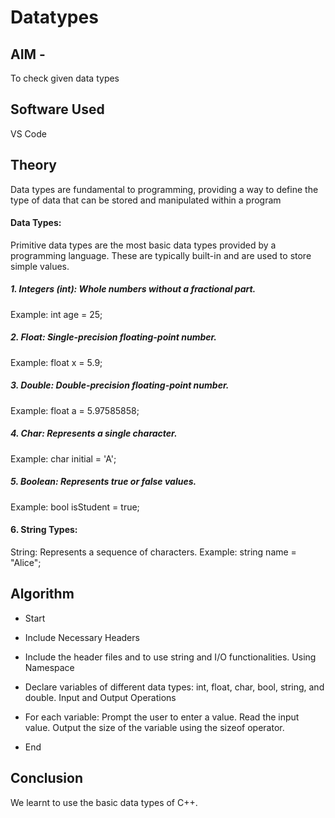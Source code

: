 # Datatypes
## AIM - 
To check given data types
## Software Used 
VS Code
## Theory
Data types are fundamental to programming, providing a way to define the type of data that can be stored and manipulated within a program

#### Data Types:
Primitive data types are the most basic data types provided by a programming language. These are typically built-in and are used to store simple values.

##### 1. Integers (int): Whole numbers without a fractional part.
Example: int age = 25;

##### 2. Float: Single-precision floating-point number.
Example: float x = 5.9;

##### 3. Double: Double-precision floating-point number.
Example: float a = 5.97585858;


##### 4. Char: Represents a single character.
Example: char initial = 'A';

##### 5. Boolean: Represents true or false values.
Example: bool isStudent = true;

#### 6. String Types:
String: Represents a sequence of characters.
Example: string name = "Alice";

## Algorithm 

* Start

* Include Necessary Headers

* Include the header files <string> and <iostream> to use string and I/O functionalities.
 Using Namespace

*  Declare variables of different data types: int, float, char, bool, string, and double.
   Input and Output Operations

* For each variable:
Prompt the user to enter a value.
Read the input value.
Output the size of the variable using the sizeof operator.
* End

## Conclusion 
We learnt to use the basic data types of C++.
